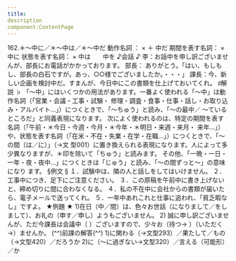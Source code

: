 ```yaml
---
title:
description
component:ContentPage
---
```



162.＊～中に／＊～中は／＊～中だ
動作名詞 ： × ＋ 中だ
期間を表す名詞： × 中に
状態を表す名詞： × 中は
      中を
♪会話 ♪
李：お話中を申し訳ございませんが、部長にお電話がかかっております。
部長： ありがとう。「はい、もしもし、部長の白石ですが。あっ、○○様でございましたか。・・・」 課長：今、新しい企画を検討中だ。すまんが、今日中にこの書類を仕上げておいてくれ。
♯解説 ♭
「～中」にはいくつかの用法があります。一番よく使われる「～中」は動作名詞（「営業・会議・工事・試験・ 修理・調査・食事・仕事・話し・お取り込み・アルバイト…」）につくときで、「～ちゅう」と読み、「～の最中／
～ているところだ」と同義表現になります。 次によく使われるのは、特定の期間を表す名詞（「午前・＊今日・今週・今月・＊今年・＊明日・来週・来月・
来年…」）や、状態を表す名詞（「在米・不在・失業・在学・在職…」）につくときで、「～の間（は／に）」（→文
型001）に置き換えられる表現になります。人によって多少異なりますが、＊印を除いて「ちゅう」と読みます。 その他、「一晩・一日・一年・夜・夜中…」につくときは「じゅう」と読み、「～の間ずっと～」の意味になり
ます。
§例文 §
１．試験中は、隣の人と話しをしてはいけません。
２．工事中につき、足下にご注意ください。
３．この原稿を午前中に書き上げないと、締め切りに間に合わなくなる。
４．私の不在中に会社からの書類が届いたら、電子メールで送ってくれ。
５．一年中あれこれと仕事に追われ、「貧乏暇なし」ですよ。
★例題 ★
1)在日（中／間）は、色々お世話（になりまして／をしまして）、お礼の（申す／申し）ようもございません。
2) 誠に申し訳ございませんが、ただ今課長は会議中（ ）ございますので、少々お（待つ→ ）（いただく
→）ませんか。
(^^)前課の解答(^^)
1)に関わる（→文型293）／果たして／もの（→文型420）／だろうか
2)に（～に過ぎない→文型320）／言える（可能形）／か
